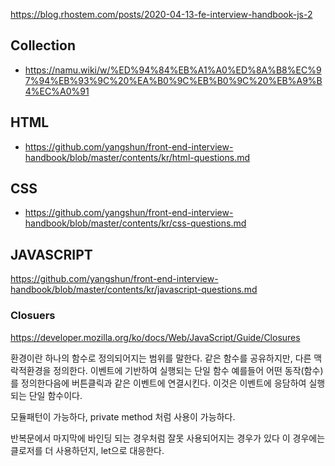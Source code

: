 
https://blog.rhostem.com/posts/2020-04-13-fe-interview-handbook-js-2


## Collection
* https://namu.wiki/w/%ED%94%84%EB%A1%A0%ED%8A%B8%EC%97%94%EB%93%9C%20%EA%B0%9C%EB%B0%9C%20%EB%A9%B4%EC%A0%91



## HTML
* https://github.com/yangshun/front-end-interview-handbook/blob/master/contents/kr/html-questions.md


## CSS
* https://github.com/yangshun/front-end-interview-handbook/blob/master/contents/kr/css-questions.md


## JAVASCRIPT
https://github.com/yangshun/front-end-interview-handbook/blob/master/contents/kr/javascript-questions.md

### Closuers
https://developer.mozilla.org/ko/docs/Web/JavaScript/Guide/Closures

환경이란 하나의 함수로 정의되어지는 범위를 말한다.
같은 함수를 공유하지만, 다른 맥락적환경을 정의한다.
이벤트에 기반하여 실행되는 단일 함수
예를들어 어떤 동작(함수)를 정의한다음에 버튼클릭과 같은 이벤트에 연결시킨다. 이것은 이벤트에 응담하여 실행되는 단일 함수이다.

모듈패턴이 가능하다, private method 처럼 사용이 가능하다.

반복문에서 마지막에 바인딩 되는 경우처럼 잘못 사용되어지는 경우가 있다
이 경우에는 클로저를 더 사용하던지, let으로 대응한다.